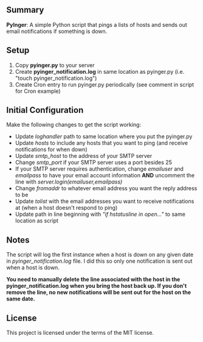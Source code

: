 ## Summary

**PyInger**: A simple Python script that pings a lists of hosts and sends out email notifications if something is down.


## Setup

1. Copy **pyinger.py** to your server
2. Create **pyinger_notification.log** in same location as pyinger.py (i.e. "touch pyinger_notification.log")
3. Create Cron entry to run pyinger.py periodically (see comment in script for Cron example)


## Initial Configuration

Make the following changes to get the script working:
* Update *loghandler* path to same location where you put the pyinger.py
* Update *hosts* to include any hosts that you want to ping (and receive notifications for when down)
* Update *smtp_host* to the address of your SMTP server
* Change *smtp_port* if your SMTP server uses a port besides 25
* If your SMTP server requires authentication, change *emailuser* and *emailpass* to have your email account information **AND** uncomment the line with *server.login(emailuser,emailpass)*
* Change *fromaddr* to whatever email address you want the reply address to be
* Update *tolist* with the email addresses you want to receive notifications at (when a host doesn't respond to ping)
* Update path in line beginning with *"if hstatusline in open..."* to same location as script

## Notes

The script will log the first instance when a host is down on any given date in *pyinger_notification.log* file.  I did this so only one notification is sent out when a host is down.   

**You need to manually delete the line associated with the host in the pyinger_notification.log when you bring the host back up.  If you don't remove the line, no new notifications will be sent out for the host on the same date.**

## License

This project is licensed under the terms of the MIT license.
